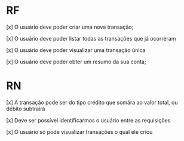 # RF
[x] O usuário deve poder criar uma nova transação;

[x] O usuário deve poder listar todas as transações que já ocorreram

[x] O usuário deve poder visualizar uma transação única

[x] O usuário deve poder obter um resumo da sua conta;

# RN
[x] A transação pode ser do tipo crédito que somára ao valor total, ou débito subtrairá

[x] Deve ser possível identificarmos o usuário entre as requisições

[x] O usuário só pode visualizar transações o qual ele criou

